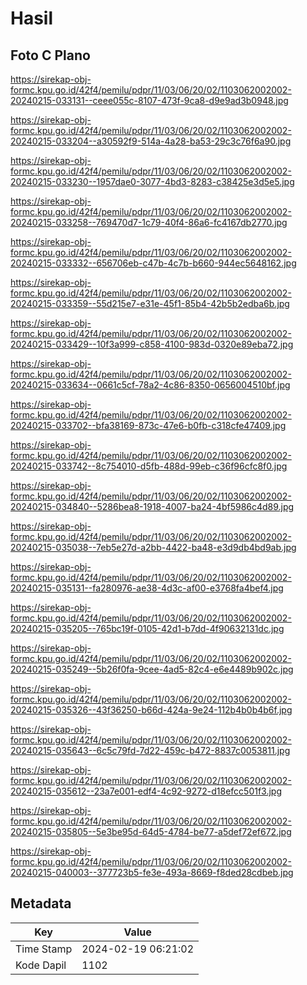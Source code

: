 # Hasil

## Foto C Plano

https://sirekap-obj-formc.kpu.go.id/42f4/pemilu/pdpr/11/03/06/20/02/1103062002002-20240215-033131--ceee055c-8107-473f-9ca8-d9e9ad3b0948.jpg

https://sirekap-obj-formc.kpu.go.id/42f4/pemilu/pdpr/11/03/06/20/02/1103062002002-20240215-033204--a30592f9-514a-4a28-ba53-29c3c76f6a90.jpg

https://sirekap-obj-formc.kpu.go.id/42f4/pemilu/pdpr/11/03/06/20/02/1103062002002-20240215-033230--1957dae0-3077-4bd3-8283-c38425e3d5e5.jpg

https://sirekap-obj-formc.kpu.go.id/42f4/pemilu/pdpr/11/03/06/20/02/1103062002002-20240215-033258--769470d7-1c79-40f4-86a6-fc4167db2770.jpg

https://sirekap-obj-formc.kpu.go.id/42f4/pemilu/pdpr/11/03/06/20/02/1103062002002-20240215-033332--656706eb-c47b-4c7b-b660-944ec5648162.jpg

https://sirekap-obj-formc.kpu.go.id/42f4/pemilu/pdpr/11/03/06/20/02/1103062002002-20240215-033359--55d215e7-e31e-45f1-85b4-42b5b2edba6b.jpg

https://sirekap-obj-formc.kpu.go.id/42f4/pemilu/pdpr/11/03/06/20/02/1103062002002-20240215-033429--10f3a999-c858-4100-983d-0320e89eba72.jpg

https://sirekap-obj-formc.kpu.go.id/42f4/pemilu/pdpr/11/03/06/20/02/1103062002002-20240215-033634--0661c5cf-78a2-4c86-8350-0656004510bf.jpg

https://sirekap-obj-formc.kpu.go.id/42f4/pemilu/pdpr/11/03/06/20/02/1103062002002-20240215-033702--bfa38169-873c-47e6-b0fb-c318cfe47409.jpg

https://sirekap-obj-formc.kpu.go.id/42f4/pemilu/pdpr/11/03/06/20/02/1103062002002-20240215-033742--8c754010-d5fb-488d-99eb-c36f96cfc8f0.jpg

https://sirekap-obj-formc.kpu.go.id/42f4/pemilu/pdpr/11/03/06/20/02/1103062002002-20240215-034840--5286bea8-1918-4007-ba24-4bf5986c4d89.jpg

https://sirekap-obj-formc.kpu.go.id/42f4/pemilu/pdpr/11/03/06/20/02/1103062002002-20240215-035038--7eb5e27d-a2bb-4422-ba48-e3d9db4bd9ab.jpg

https://sirekap-obj-formc.kpu.go.id/42f4/pemilu/pdpr/11/03/06/20/02/1103062002002-20240215-035131--fa280976-ae38-4d3c-af00-e3768fa4bef4.jpg

https://sirekap-obj-formc.kpu.go.id/42f4/pemilu/pdpr/11/03/06/20/02/1103062002002-20240215-035205--765bc19f-0105-42d1-b7dd-4f90632131dc.jpg

https://sirekap-obj-formc.kpu.go.id/42f4/pemilu/pdpr/11/03/06/20/02/1103062002002-20240215-035249--5b26f0fa-9cee-4ad5-82c4-e6e4489b902c.jpg

https://sirekap-obj-formc.kpu.go.id/42f4/pemilu/pdpr/11/03/06/20/02/1103062002002-20240215-035326--43f36250-b66d-424a-9e24-112b4b0b4b6f.jpg

https://sirekap-obj-formc.kpu.go.id/42f4/pemilu/pdpr/11/03/06/20/02/1103062002002-20240215-035643--6c5c79fd-7d22-459c-b472-8837c0053811.jpg

https://sirekap-obj-formc.kpu.go.id/42f4/pemilu/pdpr/11/03/06/20/02/1103062002002-20240215-035612--23a7e001-edf4-4c92-9272-d18efcc501f3.jpg

https://sirekap-obj-formc.kpu.go.id/42f4/pemilu/pdpr/11/03/06/20/02/1103062002002-20240215-035805--5e3be95d-64d5-4784-be77-a5def72ef672.jpg

https://sirekap-obj-formc.kpu.go.id/42f4/pemilu/pdpr/11/03/06/20/02/1103062002002-20240215-040003--377723b5-fe3e-493a-8669-f8ded28cdbeb.jpg


## Metadata

| Key        | Value               |
| ---------- | ------------------- |
| Time Stamp | 2024-02-19 06:21:02 |
| Kode Dapil | 1102                |



